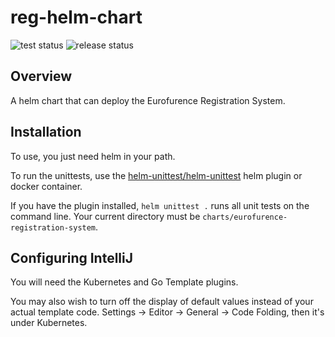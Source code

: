 # reg-helm-chart

<img src="https://github.com/eurofurence/reg-helm-chart/actions/workflows/helm-unit-tests.yml/badge.svg" alt="test status"/>
<img src="https://github.com/eurofurence/reg-helm-chart/actions/workflows/helm-chart-release.yaml/badge.svg" alt="release status"/>

## Overview

A helm chart that can deploy the Eurofurence Registration System.

## Installation

To use, you just need helm in your path.

To run the unittests, use the [helm-unittest/helm-unittest](https://github.com/helm-unittest/helm-unittest) helm plugin or docker container.

If you have the plugin installed, `helm unittest .` runs all unit tests on the command line.
Your current directory must be `charts/eurofurence-registration-system`.

## Configuring IntelliJ

You will need the Kubernetes and Go Template plugins. 

You may also wish to turn off the display of default values instead of
your actual template code. 
Settings -> Editor -> General -> Code Folding, then it's under Kubernetes.
